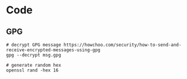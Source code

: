 # Code

## GPG

```
# decrypt GPG message https://howchoo.com/security/how-to-send-and-receive-encrypted-messages-using-gpg
gpg --decrypt msg.gpg
```

```
# generate random hex
openssl rand -hex 16
```
